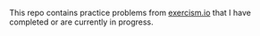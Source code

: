 This repo contains practice problems from [exercism.io](http://exercism.io/) that I have completed or are currently in progress.
